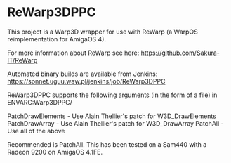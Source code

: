 ReWarp3DPPC
===========

This project is a Warp3D wrapper for use with ReWarp (a WarpOS reimplementation
for AmigaOS 4).

For more information about ReWarp see here:
https://github.com/Sakura-IT/ReWarp

Automated binary builds are available from Jenkins: https://sonnet.uguu.waw.pl/jenkins/job/ReWarp3DPPC

ReWarp3DPPC supports the following arguments (in the form of a file) in ENVARC:Warp3DPPC/

PatchDrawElements - Use Alain Thellier's patch for W3D_DrawElements
PatchDrawArray - Use Alain Thellier's patch for W3D_DrawArray
PatchAll - Use all of the above

Recommended is PatchAll. This has been tested on a Sam440 with a Radeon 9200 on AmigaOS 4.1FE.

